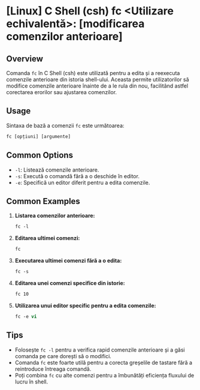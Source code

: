 # [Linux] C Shell (csh) fc <Utilizare echivalentă>: [modificarea comenzilor anterioare]

## Overview
Comanda `fc` în C Shell (csh) este utilizată pentru a edita și a reexecuta comenzile anterioare din istoria shell-ului. Aceasta permite utilizatorilor să modifice comenzile anterioare înainte de a le rula din nou, facilitând astfel corectarea erorilor sau ajustarea comenzilor.

## Usage
Sintaxa de bază a comenzii `fc` este următoarea:

```csh
fc [opțiuni] [argumente]
```

## Common Options
- `-l`: Listează comenzile anterioare.
- `-s`: Execută o comandă fără a o deschide în editor.
- `-e`: Specifică un editor diferit pentru a edita comenzile.

## Common Examples
1. **Listarea comenzilor anterioare:**
   ```csh
   fc -l
   ```

2. **Editarea ultimei comenzi:**
   ```csh
   fc
   ```

3. **Executarea ultimei comenzi fără a o edita:**
   ```csh
   fc -s
   ```

4. **Editarea unei comenzi specifice din istorie:**
   ```csh
   fc 10
   ```

5. **Utilizarea unui editor specific pentru a edita comenzile:**
   ```csh
   fc -e vi
   ```

## Tips
- Folosește `fc -l` pentru a verifica rapid comenzile anterioare și a găsi comanda pe care dorești să o modifici.
- Comanda `fc` este foarte utilă pentru a corecta greșelile de tastare fără a reintroduce întreaga comandă.
- Poți combina `fc` cu alte comenzi pentru a îmbunătăți eficiența fluxului de lucru în shell.